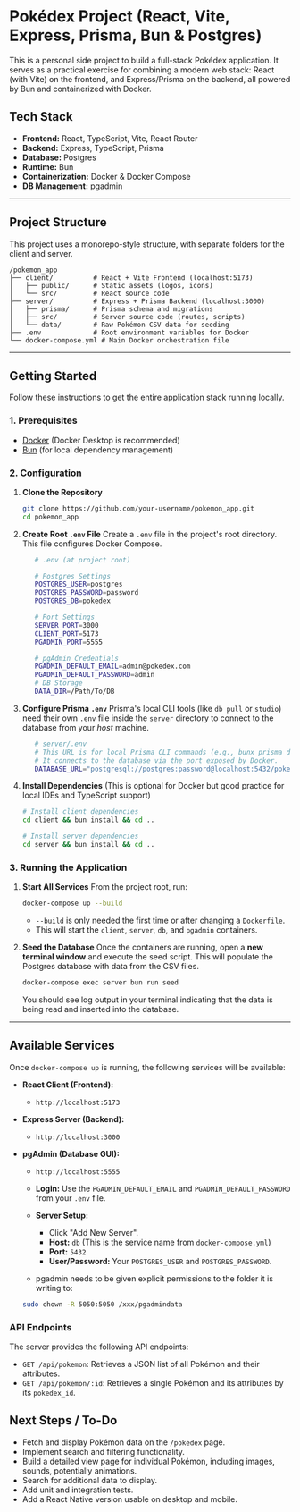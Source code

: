 # Pokédex Project (React, Vite, Express, Prisma, Bun & Postgres)

This is a personal side project to build a full-stack Pokédex application. It serves as a practical exercise for combining a modern web stack: React (with Vite) on the frontend, and Express/Prisma on the backend, all powered by Bun and containerized with Docker.

## Tech Stack

  * **Frontend:** React, TypeScript, Vite, React Router
  * **Backend:** Express, TypeScript, Prisma
  * **Database:** Postgres
  * **Runtime:** Bun
  * **Containerization:** Docker & Docker Compose
  * **DB Management:** pgadmin

-----

## Project Structure

This project uses a monorepo-style structure, with separate folders for the client and server.

```
/pokemon_app
├── client/          # React + Vite Frontend (localhost:5173)
│   ├── public/      # Static assets (logos, icons)
│   └── src/         # React source code
├── server/          # Express + Prisma Backend (localhost:3000)
│   ├── prisma/      # Prisma schema and migrations
│   ├── src/         # Server source code (routes, scripts)
│   └── data/        # Raw Pokémon CSV data for seeding
├── .env             # Root environment variables for Docker
└── docker-compose.yml # Main Docker orchestration file
```

-----

## Getting Started

Follow these instructions to get the entire application stack running locally.

### 1\. Prerequisites

  * [Docker](https://www.docker.com/products/docker-desktop/) (Docker Desktop is recommended)
  * [Bun](https://bun.sh/) (for local dependency management)

### 2\. Configuration

1.  **Clone the Repository**

    ```bash
    git clone https://github.com/your-username/pokemon_app.git
    cd pokemon_app
    ```

2.  **Create Root `.env` File**
    Create a `.env` file in the project's root directory. This file configures Docker Compose.

     ```bash
        # .env (at project root)
    
        # Postgres Settings
        POSTGRES_USER=postgres
        POSTGRES_PASSWORD=password
        POSTGRES_DB=pokedex
    
        # Port Settings
        SERVER_PORT=3000
        CLIENT_PORT=5173
        PGADMIN_PORT=5555
    
        # pgAdmin Credentials
        PGADMIN_DEFAULT_EMAIL=admin@pokedex.com
        PGADMIN_DEFAULT_PASSWORD=admin
        # DB Storage
        DATA_DIR=/Path/To/DB
    ```

3.  **Configure Prisma `.env`**
    Prisma's local CLI tools (like `db pull` or `studio`) need their own `.env` file inside the `server` directory to connect to the database from your *host* machine. 
    ```bash
       # server/.env
       # This URL is for local Prisma CLI commands (e.g., bunx prisma db pull)
       # It connects to the database via the port exposed by Docker.
       DATABASE_URL="postgresql://postgres:password@localhost:5432/pokedex?schema=public"
    ```

4.  **Install Dependencies**
    (This is optional for Docker but good practice for local IDEs and TypeScript support)

    ```bash
    # Install client dependencies
    cd client && bun install && cd ..

    # Install server dependencies
    cd server && bun install && cd ..
    ```

### 3\. Running the Application

1.  **Start All Services**
    From the project root, run:

    ```bash
    docker-compose up --build
    ```

      * `--build` is only needed the first time or after changing a `Dockerfile`.
      * This will start the `client`, `server`, `db`, and `pgadmin` containers.

2.  **Seed the Database**
    Once the containers are running, open a **new terminal window** and execute the seed script. This will populate the Postgres database with data from the CSV files.

    ```bash
    docker-compose exec server bun run seed
    ```

    You should see log output in your terminal indicating that the data is being read and inserted into the database.

-----

## Available Services

Once `docker-compose up` is running, the following services will be available:

  * **React Client (Frontend):**

      * `http://localhost:5173`

  * **Express Server (Backend):**

      * `http://localhost:3000`

  * **pgAdmin (Database GUI):**

      * `http://localhost:5555`
      * **Login:** Use the `PGADMIN_DEFAULT_EMAIL` and `PGADMIN_DEFAULT_PASSWORD` from your `.env` file.
      * **Server Setup:**
          * Click "Add New Server".
          * **Host:** `db` (This is the service name from `docker-compose.yml`)
          * **Port:** `5432`
          * **User/Password:** Your `POSTGRES_USER` and `POSTGRES_PASSWORD`.

      * pgadmin needs to be given explicit permissions to the folder it is writing to:
    ```bash
    sudo chown -R 5050:5050 /xxx/pgadmindata
    ```

### API Endpoints

The server provides the following API endpoints:

  * `GET /api/pokemon`: Retrieves a JSON list of all Pokémon and their attributes.
  * `GET /api/pokemon/:id`: Retrieves a single Pokémon and its attributes by its `pokedex_id`.

## Next Steps / To-Do
  * Fetch and display Pokémon data on the `/pokedex` page.
  * Implement search and filtering functionality.
  * Build a detailed view page for individual Pokémon, including images, sounds, potentially animations.
  * Search for additional data to display.
  * Add unit and integration tests.
  * Add a React Native version usable on desktop and mobile.
